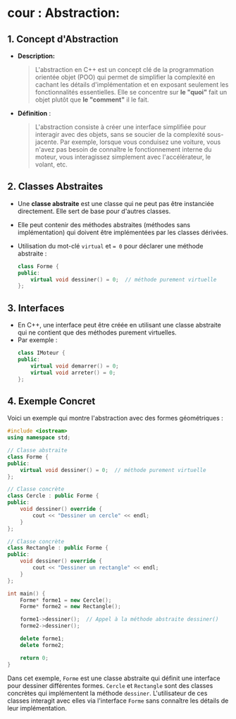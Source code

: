 # cour : **Abstraction:**

## 1. **Concept d'Abstraction**

-   **Description:**

    > L'abstraction en C++ est un concept clé de la programmation orientée objet (POO) qui permet de simplifier la complexité en cachant les détails d'implémentation et en exposant seulement les fonctionnalités essentielles. Elle se concentre sur **le "quoi"** fait un objet plutôt que **le "comment"** il le fait.

-   **Définition** :

    > L'abstraction consiste à créer une interface simplifiée pour interagir avec des objets, sans se soucier de la complexité sous-jacente. Par exemple, lorsque vous conduisez une voiture, vous n'avez pas besoin de connaître le fonctionnement interne du moteur, vous interagissez simplement avec l'accélérateur, le volant, etc.

## 2. **Classes Abstraites**

-   Une **classe abstraite** est une classe qui ne peut pas être instanciée directement. Elle sert de base pour d'autres classes.

-   Elle peut contenir des méthodes abstraites (méthodes sans implémentation) qui doivent être implémentées par les classes dérivées.

-   Utilisation du mot-clé `virtual` et `= 0` pour déclarer une méthode abstraite :
    ```cpp
    class Forme {
    public:
        virtual void dessiner() = 0;  // méthode purement virtuelle
    };
    ```

## 3. **Interfaces**

-   En C++, une interface peut être créée en utilisant une classe abstraite qui ne contient que des méthodes purement virtuelles.
-   Par exemple :
    ```cpp
    class IMoteur {
    public:
        virtual void demarrer() = 0;
        virtual void arreter() = 0;
    };
    ```

## 4. **Exemple Concret**

Voici un exemple qui montre l'abstraction avec des formes géométriques :

```cpp
#include <iostream>
using namespace std;

// Classe abstraite
class Forme {
public:
    virtual void dessiner() = 0;  // méthode purement virtuelle
};

// Classe concrète
class Cercle : public Forme {
public:
    void dessiner() override {
        cout << "Dessiner un cercle" << endl;
    }
};

// Classe concrète
class Rectangle : public Forme {
public:
    void dessiner() override {
        cout << "Dessiner un rectangle" << endl;
    }
};

int main() {
    Forme* forme1 = new Cercle();
    Forme* forme2 = new Rectangle();

    forme1->dessiner();  // Appel à la méthode abstraite dessiner()
    forme2->dessiner();

    delete forme1;
    delete forme2;

    return 0;
}
```

Dans cet exemple, `Forme` est une classe abstraite qui définit une interface pour dessiner différentes formes. `Cercle` et `Rectangle` sont des classes concrètes qui implémentent la méthode `dessiner`. L'utilisateur de ces classes interagit avec elles via l'interface `Forme` sans connaître les détails de leur implémentation.
